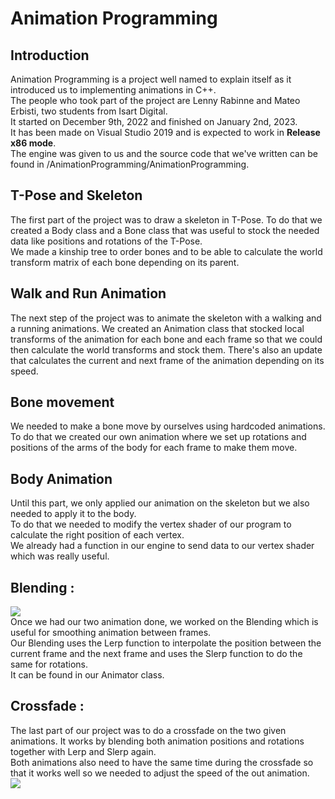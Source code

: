 <h1> Animation Programming </h1>
<h2><b>Introduction </b></h2>
Animation Programming is a project well named to explain itself as it introduced us to implementing animations in C++. <br>
The people who took part of the project are Lenny Rabinne and Mateo Erbisti, two students from Isart Digital. <br>
It started on December 9th, 2022 and finished on January 2nd, 2023.<br>
It has been made on Visual Studio 2019 and is expected to work in <B>Release x86 mode</B>. <br>
The engine was given to us and the source code that we've written can be found in /AnimationProgramming/AnimationProgramming.<br>

<h2><b> T-Pose and Skeleton </b></h2>
The first part of the project was to draw a skeleton in T-Pose. To do that we created a Body class and a Bone class that was useful to stock the needed data like positions and rotations of the T-Pose. <br>
We made a kinship tree to order bones and to be able to calculate the world transform matrix of each bone depending on its parent.

<h2><b> Walk and Run Animation </b></h2>
The next step of the project was to animate the skeleton with a walking and a running animations. We created an Animation class that stocked local transforms of the animation for each bone and each frame so that we could then calculate the world transforms and stock them.
There's also an update that calculates the current and next frame of the animation depending on its speed.

<h2><b> Bone movement </b></h2>
We needed to make a bone move by ourselves using hardcoded animations. <br>
To do that we created our own animation where we set up rotations and positions of the arms of the body for each frame to make them move. <br> 

<h2><b> Body Animation </b></h2>
Until this part, we only applied our animation on the skeleton but we also needed to apply it to the body. <br>
To do that we needed to modify the vertex shader of our program to calculate the right position of each vertex. <br>
We already had a function in our engine to send data to our vertex shader which was really useful. <br>

<h2><b> Blending :</b></h2>
<img src = "AnimationProgramming/Images/walk.gif"> <br>
Once we had our two animation done, we worked on the Blending which is useful for smoothing animation between frames. <br>
Our Blending uses the Lerp function to interpolate the position between the current frame and the next frame and uses the Slerp function to do the same for rotations. <br>
It can be found in our Animator class. <br>

<h2><b> Crossfade :</b> </h2>
The last part of our project was to do a crossfade on the two given animations. It works by blending both animation positions and rotations together with Lerp and Slerp again. <br>
Both animations also need to have the same time during the crossfade so that it works well so we needed to adjust the speed of the out animation. <br>
<img src = "AnimationProgramming/Images/crossfade.gif">
